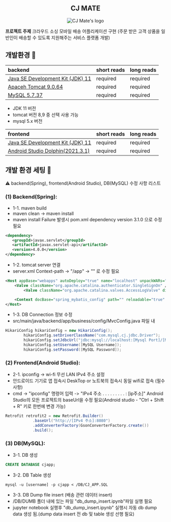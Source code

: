 <h2 align="center">CJ MATE</h2>

<p align="center">
  <img src="/img/cj_mate.png" alt="CJ Mate's logo"/>
</p>


**프로젝트 주제** 크라우드 소싱 모바일 배송 어플리케이션 구현 (주문 받은 고객 상품을 일반인이 배송할 수 있도록 지원해주는 서비스 플랫폼 개발)

## 개발환경 :pushpin:

|  backend                                            | short reads   | long reads   |
| :-------------------------------------------------- | :------------ | :----------- |
| [Java SE Development Kit (JDK) 11](https://www.oracle.com/java/technologies/downloads/#java11)  | required      | required     |
| [Apaceh Tomcat 9.0.64](https://tomcat.apache.org/download-90.cgi) | required      | required     |
| [MySQL 5.7.37](https://github.com/bcgsc/ntCard]())  | required      | required     |


* JDK 11 버전 
* tomcat 버전 8,9 중 선택 사용 가능
* mysql 5.x 버전 

|  frontend                                            | short reads   | long reads   |
| :-------------------------------------------------- | :------------ | :----------- |
| [Java SE Development Kit (JDK) 11](https://www.oracle.com/java/technologies/downloads/#java11)  | required      | required     |
| [Android Studio Dolphin(2021.3.1)](https://developer.android.com/studio/preview) | required      | required     |


## 개발 환경 세팅 :running:

:warning: backend(Spring), frontend(Android Studio), DB(MySQL) 수정 사항 리스트 

### (1) Backend(Spring):

* 1-1. maven build
 * maven clean -> maven install
 * maven install Failure 발생시 pom.xml dependency version 3.1.0 으로 수정 필요
 
 ```xml
<dependency>
	<groupId>javax.servlet</groupId>
	<artifactId>javax.servlet-api</artifactId>
	<version>4.0.0</version>
</dependency>
```

* 1-2. tomcat server 연결
 * server.xml Context-path -> "/app" -> "" 로 수정 필요
```xml 
<Host appBase="webapps" autoDeploy="true" name="localhost" unpackWARs="true">
	<Valve className="org.apache.catalina.authenticator.SingleSignOn" />
        <Valve className="org.apache.catalina.valves.AccessLogValve" directory="logs" pattern="%h %l %u %t &quot;%r&quot; %s %b" prefix="localhost_access_log" suffix=".txt"/>

	<Context docBase="spring_mybatis_config" path="" reloadable="true" source="org.eclipse.jst.jee.server:spring_mybatis_config"/>
</Host>
```

* 1-3. DB Connection 정보 수정
 * src/main/java/backend/app/business/config/MvcConfig.java 파일 내
 
```java 
HikariConfig hikariConfig = new HikariConfig();
 		hikariConfig.setDriverClassName("com.mysql.cj.jdbc.Driver");
 		hikariConfig.setJdbcUrl("jdbc:mysql://localhost:[Mysql Port]/[MySQL DB NAME]?serverTimezone=UTC&useSSL=false");
 		hikariConfig.setUsername([MySQL Username]);
 		hikariConfig.setPassword([MySQL Password]);
```

### (2) Frontend(Android Studio):

* 2-1. ipconfig -> wi-fi 무선 LAN IPv4 주소 설정
 * 안드로이드 기기로 앱 접속시 DeskTop or 노트북의 접속시 동일 wifi로 접속 (필수 사항)
 * cmd -> "ipconfig" 명령어 입력 -> "IPv4 주소 . . . . . . . . . : [ip주소]" Android Studio의 모든 프로젝트의 baseUrl을 수정 필요(Android studio - "Ctrl + Shift + R" 키로 한번에 변경 가능) 

```java
Retrofit retrofit2 = new Retrofit.Builder()
            .baseUrl("http://[IPv4 주소]:8080")
            .addConverterFactory(GsonConverterFactory.create())
            .build();
```

### (3) DB(MySQL):

* 3-1. DB 생성

```sql
CREATE DATABASE cjapp;
```

* 3-2. DB Table 생성 
 
```shell
mysql -u [username] -p cjapp < /DB/CJ_APP.SQL
```

* 3-3. DB Dump file insert (배송 관련 데이터 insert)
 * /DB/DUMB 폴더 내에 있는 파일 "db_dump_insert.ipynb"파일 실행 필요
 * jupyter notebook 실행후 "db_dump_insert.ipynb" 실행시 자동 db dump data 생성 됨.(dump data insert 전 db 및 table 생성 선행 필요)

